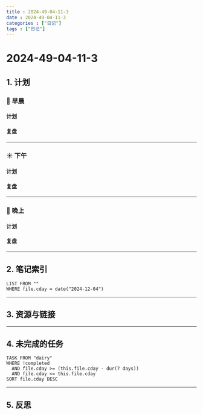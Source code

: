 ```yaml
---
title : 2024-49-04-11-3
date : 2024-49-04-11-3
categories : ["日记"]
tags : ["日记"]
---
```


# 2024-49-04-11-3

## 1. 计划

### 🌅 早晨

#### 计划 

#### 复盘 

---

### ☀️ 下午

#### 计划 

#### 复盘 

---

### 🌇 晚上

#### 计划

#### 复盘 

---

## 2. 笔记索引

```dataview
LIST FROM ""
WHERE file.cday = date("2024-12-04")
```

---

## 3. 资源与链接

---

## 4. 未完成的任务

```dataview
TASK FROM "dairy"
WHERE !completed
  AND file.cday >= (this.file.cday - dur(7 days))
  AND file.cday <= this.file.cday
SORT file.cday DESC
```

---

## 5. 反思
